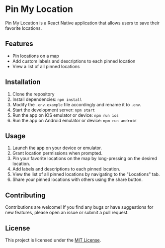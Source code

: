 # Pin My Location

Pin My Location is a React Native application that allows users to save their favorite locations.

## Features

- Pin locations on a map
- Add custom labels and descriptions to each pinned location
- View a list of all pinned locations

## Installation

1. Clone the repository
2. Install dependencies: `npm install`
3. Modify the `.env.example` file accordingly and rename it to `.env`.
4. Start the development server: `npm start`
5. Run the app on iOS emulator or device: `npm run ios`
6. Run the app on Android emulator or device: `npm run android`

## Usage

1. Launch the app on your device or emulator.
2. Grant location permissions when prompted.
3. Pin your favorite locations on the map by long-pressing on the desired location.
4. Add labels and descriptions to each pinned location.
5. View the list of all pinned locations by navigating to the "Locations" tab.
6. Share your pinned locations with others using the share button.

## Contributing

Contributions are welcome! If you find any bugs or have suggestions for new features, please open an issue or submit a pull request.

## License

This project is licensed under the [MIT License](LICENSE).

